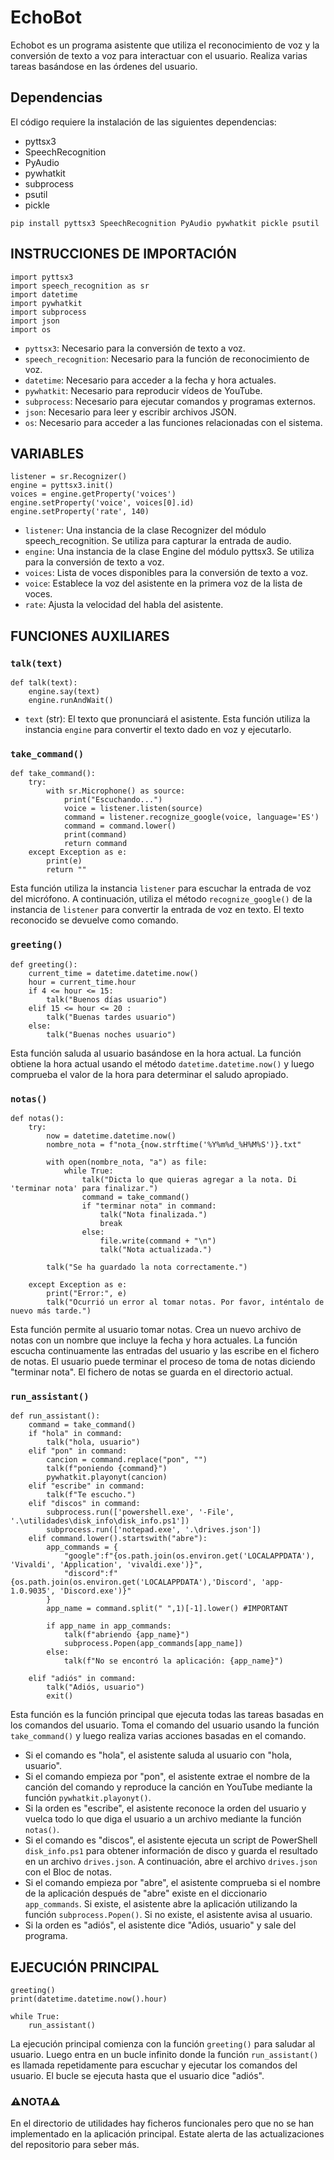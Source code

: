 # EchoBot

Echobot es un programa asistente que utiliza el reconocimiento de voz y la conversión de texto a voz para interactuar con el usuario. Realiza varias tareas basándose en las órdenes del usuario.

## Dependencias
El código requiere la instalación de las siguientes dependencias:
- pyttsx3
- SpeechRecognition
- PyAudio
- pywhatkit
- subprocess
- psutil
- pickle
~~~~
pip install pyttsx3 SpeechRecognition PyAudio pywhatkit pickle psutil
~~~~

## INSTRUCCIONES DE IMPORTACIÓN

~~~~
import pyttsx3
import speech_recognition as sr
import datetime
import pywhatkit
import subprocess
import json
import os
~~~~
- `pyttsx3`: Necesario para la conversión de texto a voz.
- `speech_recognition`: Necesario para la función de reconocimiento de voz.
- `datetime`: Necesario para acceder a la fecha y hora actuales.
- `pywhatkit`: Necesario para reproducir vídeos de YouTube.
- `subprocess`: Necesario para ejecutar comandos y programas externos.
- `json`: Necesario para leer y escribir archivos JSON.
- `os`: Necesario para acceder a las funciones relacionadas con el sistema.
  
## VARIABLES

~~~~
listener = sr.Recognizer()
engine = pyttsx3.init()
voices = engine.getProperty('voices')
engine.setProperty('voice', voices[0].id)
engine.setProperty('rate', 140)
~~~~
- `listener`: Una instancia de la clase Recognizer del módulo speech_recognition. Se utiliza para capturar la entrada de audio.
- `engine`: Una instancia de la clase Engine del módulo pyttsx3. Se utiliza para la conversión de texto a voz.
- `voices`: Lista de voces disponibles para la conversión de texto a voz.
- `voice`: Establece la voz del asistente en la primera voz de la lista de voces.
- `rate`: Ajusta la velocidad del habla del asistente.

## FUNCIONES AUXILIARES

### `talk(text)`

~~~~
def talk(text):
    engine.say(text)
    engine.runAndWait()
~~~~
- `text` (str): El texto que pronunciará el asistente.
Esta función utiliza la instancia `engine` para convertir el texto dado en voz y ejecutarlo.

### `take_command()`

~~~~
def take_command():
    try:
        with sr.Microphone() as source:
            print("Escuchando...")
            voice = listener.listen(source)
            command = listener.recognize_google(voice, language='ES')
            command = command.lower()
            print(command)
            return command
    except Exception as e:
        print(e)
        return ""
~~~~
Esta función utiliza la instancia `listener` para escuchar la entrada de voz del micrófono. A continuación, utiliza el método `recognize_google()` de la instancia de `listener` para convertir la entrada de voz en texto. El texto reconocido se devuelve como comando.

### `greeting()`

~~~~
def greeting():
    current_time = datetime.datetime.now()
    hour = current_time.hour
    if 4 <= hour <= 15:
        talk("Buenos días usuario") 
    elif 15 <= hour <= 20 :
        talk("Buenas tardes usuario")
    else:
        talk("Buenas noches usuario")
~~~~
Esta función saluda al usuario basándose en la hora actual. La función obtiene la hora actual usando el método `datetime.datetime.now()` y luego comprueba el valor de la hora para determinar el saludo apropiado.

### `notas()`

~~~~
def notas():
    try:
        now = datetime.datetime.now()
        nombre_nota = f"nota_{now.strftime('%Y%m%d_%H%M%S')}.txt"

        with open(nombre_nota, "a") as file:
            while True:
                talk("Dicta lo que quieras agregar a la nota. Di 'terminar nota' para finalizar.")
                command = take_command()
                if "terminar nota" in command:
                    talk("Nota finalizada.")
                    break
                else:
                    file.write(command + "\n")
                    talk("Nota actualizada.")

        talk("Se ha guardado la nota correctamente.")

    except Exception as e:
        print("Error:", e)
        talk("Ocurrió un error al tomar notas. Por favor, inténtalo de nuevo más tarde.")
~~~~
Esta función permite al usuario tomar notas. Crea un nuevo archivo de notas con un nombre que incluye la fecha y hora actuales. La función escucha continuamente las entradas del usuario y las escribe en el fichero de notas. El usuario puede terminar el proceso de toma de notas diciendo "terminar nota". El fichero de notas se guarda en el directorio actual.

### `run_assistant()`

~~~~
def run_assistant():
    command = take_command()
    if "hola" in command:
        talk("hola, usuario")
    elif "pon" in command:
        cancion = command.replace("pon", "")
        talk(f"poniendo {command}")
        pywhatkit.playonyt(cancion)
    elif "escribe" in command:
        talk(f"Te escucho.")
    elif "discos" in command:
        subprocess.run(['powershell.exe', '-File', '.\utilidades\disk_info\disk_info.ps1'])
        subprocess.run(['notepad.exe', '.\drives.json'])
    elif command.lower().startswith("abre"):
        app_commands = {
            "google":f"{os.path.join(os.environ.get('LOCALAPPDATA'), 'Vivaldi', 'Application', 'vivaldi.exe')}",
            "discord":f"{os.path.join(os.environ.get('LOCALAPPDATA'),'Discord', 'app-1.0.9035', 'Discord.exe')}"
        }
        app_name = command.split(" ",1)[-1].lower() #IMPORTANT

        if app_name in app_commands:
            talk(f"abriendo {app_name}")
            subprocess.Popen(app_commands[app_name])
        else:
            talk(f"No se encontró la aplicación: {app_name}")

    elif "adiós" in command:
        talk("Adiós, usuario")
        exit()
~~~~
Esta función es la función principal que ejecuta todas las tareas basadas en los comandos del usuario. Toma el comando del usuario usando la función `take_command()` y luego realiza varias acciones basadas en el comando.
- Si el comando es "hola", el asistente saluda al usuario con "hola, usuario".
- Si el comando empieza por "pon", el asistente extrae el nombre de la canción del comando y reproduce la canción en YouTube mediante la función `pywhatkit.playonyt()`.
- Si la orden es "escribe", el asistente reconoce la orden del usuario y vuelca todo lo que diga el usuario a un archivo mediante la función `notas()`.
- Si el comando es "discos", el asistente ejecuta un script de PowerShell `disk_info.ps1` para obtener información de disco y guarda el resultado en un archivo `drives.json`. A continuación, abre el archivo `drives.json` con el Bloc de notas.
- Si el comando empieza por "abre", el asistente comprueba si el nombre de la aplicación después de "abre" existe en el diccionario `app_commands`. Si existe, el asistente abre la aplicación utilizando la función `subprocess.Popen()`. Si no existe, el asistente avisa al usuario.
- Si la orden es "adiós", el asistente dice "Adiós, usuario" y sale del programa.

## EJECUCIÓN PRINCIPAL

~~~~
greeting()
print(datetime.datetime.now().hour)

while True:
    run_assistant()
~~~~
La ejecución principal comienza con la función `greeting()` para saludar al usuario. Luego entra en un bucle infinito donde la función `run_assistant()` es llamada repetidamente para escuchar y ejecutar los comandos del usuario. El bucle se ejecuta hasta que el usuario dice "adiós".


### ⚠️NOTA⚠️
En el directorio de utilidades hay ficheros funcionales pero que no se han implementado en la aplicación principal.
Estate alerta de las actualizaciones del repositorio para seber más.
